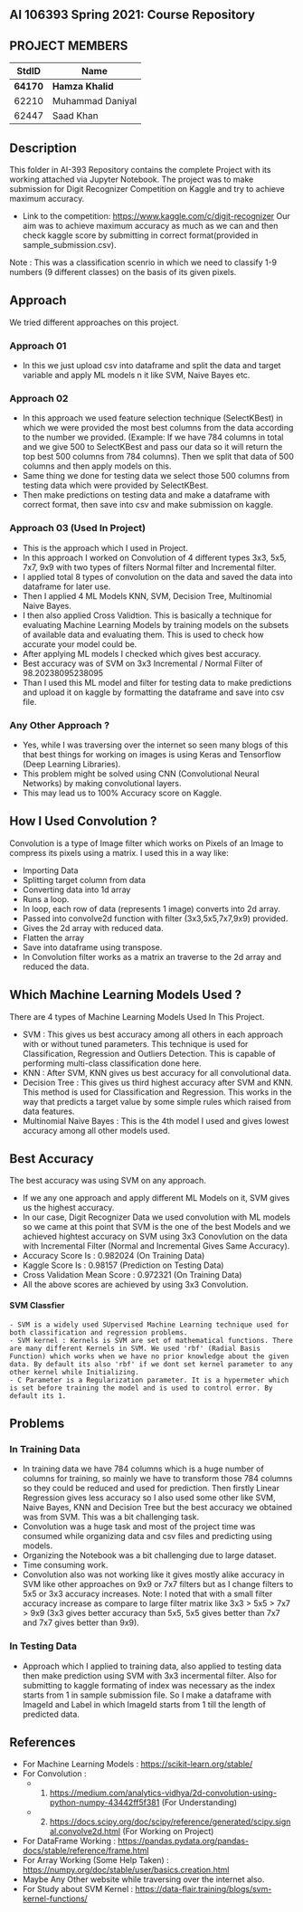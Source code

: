 ## AI 106393 Spring 2021: Course Repository ##

## PROJECT MEMBERS ##
StdID | Name
------------ | -------------
**64170** | **Hamza Khalid**
62210 | Muhammad Daniyal
62447 | Saad Khan

## Description ##
This folder in AI-393 Repository contains the complete Project with its working attached via Jupyter Notebook. The project was to make submission for Digit Recognizer Competition on Kaggle and try to achieve maximum accuracy.
  - Link to the competition: https://www.kaggle.com/c/digit-recognizer
Our aim was to achieve maximum accuracy as much as we can and then check kaggle score by submitting in correct format(provided in sample_submission.csv).

Note : This was a classification scenrio in which we need to classify 1-9 numbers (9 different classes) on the basis of its given pixels.

## Approach ##
We tried different approaches on this project.
### Approach 01 ###
  - In this we just upload csv into dataframe and split the data and target variable and apply ML models n it like SVM, Naive Bayes etc.
### Approach 02 ###
  - In this approach we used feature selection technique (SelectKBest) in which we were provided the most best columns from the data according to the number we provided. (Example: If we have 784  columns in total and we give 500 to SelectKBest and pass our data so it will return the top best 500 columns from 784 columns). Then we split that data of 500 columns and then apply models on this.
  - Same thing we done for testing data we select those 500 columns from testing data which were provided by SelectKBest.
  - Then make predictions on testing data and make a dataframe with correct format, then save into csv and make submission on kaggle.
### Approach 03 (Used In Project) ###
  - This is the approach which I used in Project.
  - In this approach I worked on Convolution of 4 different types 3x3, 5x5, 7x7, 9x9 with two types of filters Normal filter and Incremental filter.
  - I applied total 8 types of convolution on the data and saved the data into dataframe for later use.
  - Then I applied 4 ML Models KNN, SVM, Decision Tree, Multinomial Naive Bayes.
  - I then also applied Cross Validtion. This is basically a technique for evaluating Machine Learning Models by training models on the subsets of available data and evaluating them. This is used to check how accurate your model could be.
  - After applying ML models I checked which gives best accuracy.
  - Best accuracy was of SVM on 3x3 Incremental / Normal Filter of 98.20238095238095
  - Than I used this ML model and filter for testing data to make predictions and upload it on kaggle by formatting the dataframe and save into csv file.
### Any Other Approach ? ###
  - Yes, while I was traversing over the internet so seen many blogs of this that best things for working on images is using Keras and Tensorflow (Deep Learning Libraries).
  - This problem might be solved using CNN (Convolutional Neural Networks) by making convolutional layers.
  - This may lead us to 100% Accuracy score on Kaggle.

## How I Used Convolution ? ##
Convolution is a type of Image filter which works on Pixels of an Image to compress its pixels using a matrix.
I used this in a way like:
  - Importing Data
  - Splitting target column from data
  - Converting data into 1d array
  - Runs a loop.
  - In loop, each row of data (represents 1 image) converts into 2d array.
  - Passed into convolve2d function with filter (3x3,5x5,7x7,9x9) provided.
  - Gives the 2d array with reduced data.
  - Flatten the array
  - Save into dataframe using transpose.
  - In Convolution filter works as a matrix an traverse to the 2d array and reduced the data.
  
## Which Machine Learning Models Used ? ##
There are 4 types of Machine Learning Models Used In This Project.
  - SVM : This gives us best accuracy among all others in each approach with or without tuned parameters. This technique is used for Classification, Regression and Outliers Detection. This is capable of performing multi-class classification done here. 
  - KNN : After SVM, KNN gives us best accuracy for all convolutional data.
  - Decision Tree : This gives us third highest accuracy after SVM and KNN. This method is used for Classification and Regression. This works in the way that predicts a target value by some simple rules which raised from data features.
  - Multinomial Naive Bayes : This is the 4th model I used and gives lowest accuracy among all other models used.

## Best Accuracy ##
The best accuracy was using SVM on any approach.
  - If we any one approach and apply different ML Models on it, SVM gives us the highest accuracy.
  - In our case, Digit Recognizer Data we used convolution with ML models so we came at this point that SVM is the one of the best Models and we achieved hightest accuracy on SVM using 3x3 Conovlution on the data with Incremental Filter (Normal and Incremental Gives Same Accuracy).
  - Accuracy Score Is : 0.982024 (On Training Data)
  - Kaggle Score Is : 0.98157 (Prediction on Testing Data)
  - Cross Validation Mean Score : 0.972321 (On Training Data)
  - All the above scores are achieved by using 3x3 Convolution.
  #### SVM Classfier ####
    - SVM is a widely used SUpervised Machine Learning technique used for both classification and regression problems.
    - SVM kernel : Kernels is SVM are set of mathematical functions. There are many different Kernels in SVM. We used 'rbf' (Radial Basis Function) which works when we have no prior knowledge about the given data. By default its also 'rbf' if we dont set kernel parameter to any other kernel while Initializing.
    - C Parameter is a Regularization parameter. It is a hypermeter which is set before training the model and is used to control error. By default its 1.

## Problems ##
### In Training Data ###
   - In training data we have 784 columns which is a huge number of columns for training, so mainly we have to transform those 784 columns so they could be reduced and used for prediction. Then firstly Linear Regression gives less accuracy so I also used some other like SVM, Naive Bayes, KNN and Decision Tree but the best accuracy we obtained was from SVM. This was a bit challenging task. 
   - Convolution was a huge task and most of the project time was consumed while organizing data and csv files and predicting using models.
   - Organizing the Notebook was a bit challenging due to large dataset.
   - Time consuming work.
   - Convolution also was not working like it gives mostly alike accuracy in SVM like other approaches on 9x9 or 7x7 filters but as I change filters to 5x5 or 3x3 accuracy increases.
   Note: I noted that with a small filter accuracy increase as compare to large filter matrix like 3x3 > 5x5 > 7x7 > 9x9 (3x3 gives better accuracy than 5x5, 5x5 gives better than 7x7 and 7x7 gives better than 9x9).
### In Testing Data ###
   - Approach which I applied to training data, also applied to testing data then make prediction using SVM with 3x3 incermental filter. Also for submitting to kaggle formating of index was necessary as the index starts from 1 in sample submission file. So I make a dataframe with ImageId and Label in which ImageId starts from 1 till the length of predicted data.

## References ##
  - For Machine Learning Models : https://scikit-learn.org/stable/
  - For Convolution : 
    - 1) https://medium.com/analytics-vidhya/2d-convolution-using-python-numpy-43442ff5f381 (For Understanding)
    - 2) https://docs.scipy.org/doc/scipy/reference/generated/scipy.signal.convolve2d.html (For Working on Project)
  - For DataFrame Working : https://pandas.pydata.org/pandas-docs/stable/reference/frame.html
  - For Array Working (Some Help Taken) : https://numpy.org/doc/stable/user/basics.creation.html
  - Maybe Any Other website while traversing over the internet also.
  - For Study about SVM Kernel : https://data-flair.training/blogs/svm-kernel-functions/

